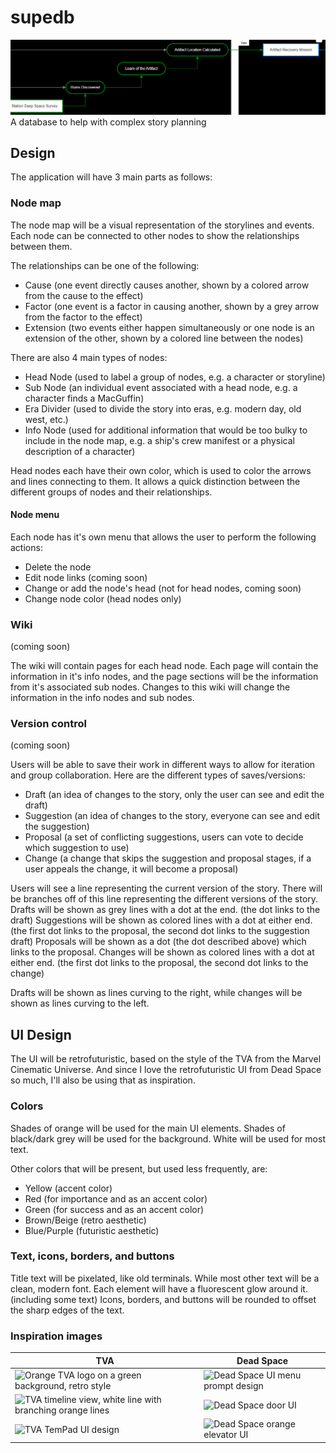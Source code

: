 # supedb
<!-- Display screenshot.png -->
![screenshot](screenshot.png)
A database to help with complex story planning

## Design

The application will have 3 main parts as follows:
### Node map

The node map will be a visual representation of the storylines and events.
Each node can be connected to other nodes to show the relationships between them.

The relationships can be one of the following:

* Cause (one event directly causes another, shown by a colored arrow from the cause to the effect)
* Factor (one event is a factor in causing another, shown by a grey arrow from the factor to the effect)
* Extension (two events either happen simultaneously or one node is an extension of the other, shown by a colored line between the nodes)

There are also 4 main types of nodes:

* Head Node (used to label a group of nodes, e.g. a character or storyline)
* Sub Node (an individual event associated with a head node, e.g. a character finds a MacGuffin)
* Era Divider (used to divide the story into eras, e.g. modern day, old west, etc.)
* Info Node (used for additional information that would be too bulky to include in the node map, e.g. a ship's crew manifest or a physical description of a character)

Head nodes each have their own color, which is used to color the arrows and lines connecting to them.
It allows a quick distinction between the different groups of nodes and their relationships.

#### Node menu

Each node has it's own menu that allows the user to perform the following actions:
* Delete the node
* Edit node links (coming soon)
* Change or add the node's head (not for head nodes, coming soon)
* Change node color (head nodes only)

### Wiki

(coming soon)

The wiki will contain pages for each head node.
Each page will contain the information in it's info nodes, and the page sections will be the information from it's associated sub nodes.
Changes to this wiki will change the information in the info nodes and sub nodes.

### Version control

(coming soon)

Users will be able to save their work in different ways to allow for iteration and group collaboration.
Here are the different types of saves/versions:

* Draft (an idea of changes to the story, only the user can see and edit the draft)
* Suggestion (an idea of changes to the story, everyone can see and edit the suggestion)
* Proposal (a set of conflicting suggestions, users can vote to decide which suggestion to use)
* Change (a change that skips the suggestion and proposal stages, if a user appeals the change, it will become a proposal)

Users will see a line representing the current version of the story.
There will be branches off of this line representing the different versions of the story.
Drafts will be shown as grey lines with a dot at the end. (the dot links to the draft)
Suggestions will be shown as colored lines with a dot at either end. (the first dot links to the proposal, the second dot links to the suggestion draft)
Proposals will be shown as a dot (the dot described above) which links to the proposal.
Changes will be shown as colored lines with a dot at either end. (the first dot links to the proposal, the second dot links to the change)

Drafts will be shown as lines curving to the right, while changes will be shown as lines curving to the left.

## UI Design

The UI will be retrofuturistic, based on the style of the TVA from the Marvel Cinematic Universe.
And since I love the retrofuturistic UI from Dead Space so much, I'll also be using that as inspiration.

### Colors

Shades of orange will be used for the main UI elements.
Shades of black/dark grey will be used for the background.
White will be used for most text.

Other colors that will be present, but used less frequently, are:

* Yellow (accent color)
* Red (for importance and as an accent color)
* Green (for success and as an accent color)
* Brown/Beige (retro aesthetic)
* Blue/Purple (futuristic aesthetic)

### Text, icons, borders, and buttons

Title text will be pixelated, like old terminals.
While most other text will be a clean, modern font.
Each element will have a fluorescent glow around it. (including some text)
Icons, borders, and buttons will be rounded to offset the sharp edges of the text.

### Inspiration images

<!-- ![Orange TVA logo on a green background, retro style](https://cdn.dribbble.com/users/2349641/screenshots/15994954/media/0c090a97b337e46aff656bc29d4bc5b9.jpg?compress=1&resize=768x576&vertical=top)
![TVA timeline view, white line with branching orange lines](https://steamuserimages-a.akamaihd.net/ugc/1696153791086046919/AF90181D15D7D56CA8A5B13CDFAC12A2E1CECA79/?imw=637&imh=358&ima=fit&impolicy=Letterbox&imcolor=%23000000&letterbox=true)
![TVA TemPad UI design](https://cdn.dribbble.com/users/1152027/screenshots/16053318/media/6ac38a3b3d403fd6a5bb939d0d624057.jpg?compress=1&resize=768x576&vertical=top)
![Dead Space UI menu prompt design](https://www.gameuidatabase.com/uploads/Dead-Space02052021-101017-29148.jpg)
![Dead Space door UI](https://dinoignacio.com/wp-content/uploads/2013/05/ds2_holograms.jpg)
![Dead Space orange elevator UI](https://i.ytimg.com/vi/ycptxNI49d4/maxresdefault.jpg) -->

<!-- Image grid (2x3) TVA on left and DS on right -->

| TVA | Dead Space |
| --- | ---------- |
| <img alt="Orange TVA logo on a green background, retro style" src="https://cdn.dribbble.com/users/2349641/screenshots/15994954/media/0c090a97b337e46aff656bc29d4bc5b9.jpg?compress=1&resize=768x576&vertical=top" width="400"> | <img alt="Dead Space UI menu prompt design" src="https://www.gameuidatabase.com/uploads/Dead-Space02052021-101017-29148.jpg" width="400"> |
| <img alt="TVA timeline view, white line with branching orange lines" src="https://steamuserimages-a.akamaihd.net/ugc/1696153791086046919/AF90181D15D7D56CA8A5B13CDFAC12A2E1CECA79/?imw=637&imh=358&ima=fit&impolicy=Letterbox&imcolor=%23000000&letterbox=true" width="400"> | <img alt="Dead Space door UI" src="https://dinoignacio.com/wp-content/uploads/2013/05/ds2_holograms.jpg" width="400"> |
| <img alt="TVA TemPad UI design" src="https://cdn.dribbble.com/users/1152027/screenshots/16053318/media/6ac38a3b3d403fd6a5bb939d0d624057.jpg?compress=1&resize=768x576&vertical=top" width="400"> | <img alt="Dead Space orange elevator UI" src="https://i.ytimg.com/vi/ycptxNI49d4/maxresdefault.jpg" width="400"> |
